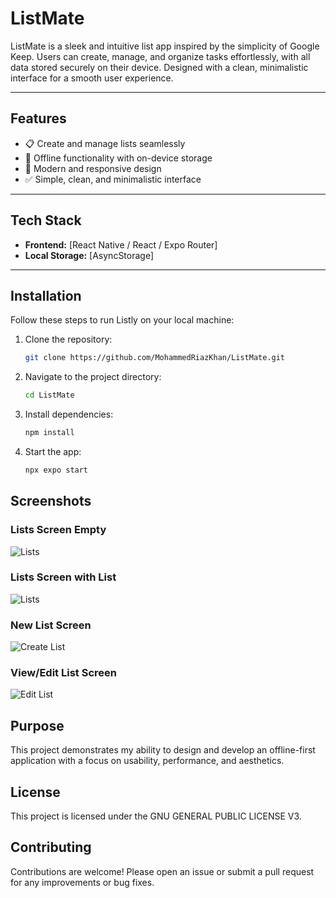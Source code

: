 # ListMate

ListMate is a sleek and intuitive list app inspired by the simplicity of Google Keep. Users can create, manage, and organize tasks effortlessly, with all data stored securely on their device. Designed with a clean, minimalistic interface for a smooth user experience.

---

## Features

- 📋 Create and manage lists seamlessly
- 💾 Offline functionality with on-device storage
- 🎨 Modern and responsive design
- ✅ Simple, clean, and minimalistic interface

---

## Tech Stack

- **Frontend:** [React Native / React / Expo Router]
- **Local Storage:** [AsyncStorage]

---

## Installation

Follow these steps to run Listly on your local machine:

1. Clone the repository:

   ```bash
   git clone https://github.com/MohammedRiazKhan/ListMate.git
   ```

2. Navigate to the project directory:

   ```bash
   cd ListMate
   ```

3. Install dependencies:

   ```bash
   npm install
   ```

4. Start the app:
   ```bash
   npx expo start
   ```

## Screenshots

### Lists Screen Empty

![Lists](assets/screenshots/lists.png)

### Lists Screen with List

![Lists](assets/screenshots/lists-added.png)

### New List Screen

![Create List](assets/screenshots/create-list.png)

### View/Edit List Screen

![Edit List](assets/screenshots/view-list.png)

## Purpose

This project demonstrates my ability to design and develop an offline-first application with a focus on usability, performance, and aesthetics.

## License

This project is licensed under the GNU GENERAL PUBLIC LICENSE V3.

## Contributing

Contributions are welcome! Please open an issue or submit a pull request for any improvements or bug fixes.
